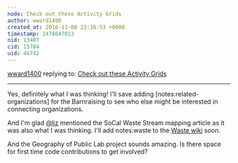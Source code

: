 ```yaml
---
node: Check out these Activity Grids
author: wward1400
created_at: 2016-11-08 23:16:53 +0000
timestamp: 1478647013
nid: 13407
cid: 15784
uid: 46742
---
```




[wward1400](../profile/wward1400) replying to: [Check out these Activity Grids](../notes/liz/08-30-2016/check-out-these-activity-grids)

----
Yes, definitely what I was thinking!   I'll save adding [notes:related-organizations] for the Barnraising to see who else might be interested in connecting organizations.

And I'm glad [@liz](/profile/liz) mentioned the SoCal Waste Stream mapping article as it was also what I was thinking.  I'll add notes:waste to the <a href="https://publiclab.org/wiki/waste">Waste wiki</a> soon. 

And the Geography of Public Lab project sounds amazing.  Is there space for first time code contributions to get involved? 